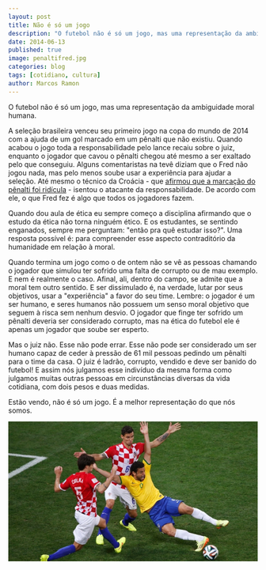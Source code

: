 ```yaml
---
layout: post
title: Não é só um jogo
description: "O futebol não é só um jogo, mas uma representação da ambiguidade moral humana."
date: 2014-06-13
published: true
image: penaltifred.jpg
categories: blog
tags: [cotidiano, cultura]
author: Marcos Ramon
---
```


O futebol não é só um jogo, mas uma representação da ambiguidade moral humana.
     
A seleção brasileira venceu seu primeiro jogo na copa do mundo de 2014 com a ajuda de um gol marcado em um pênalti que não existiu. Quando acabou o jogo toda a responsabilidade pelo lance recaiu sobre o juiz, enquanto o jogador que cavou o pênalti chegou até mesmo a ser exaltado pelo que conseguiu. Alguns comentaristas na tevê diziam que o Fred não jogou nada, mas pelo menos soube usar a experiência para ajudar a seleção. Até mesmo o técnico da Croácia - que [afirmou que a marcação do pênalti foi ridícula](http://espn.uol.com.br/noticia/417641_apos-penalti-ridiculo-tecnico-croata-alerta-para-circo-na-copa) - isentou o atacante da responsabilidade. De acordo com ele, o que Fred fez é algo que todos os jogadores fazem.
     
Quando dou aula de ética eu sempre começo a disciplina afirmando que o estudo da ética não torna ninguém ético. E os estudantes, se sentindo enganados, sempre me perguntam: "então pra quê estudar isso?". Uma resposta possível é: para compreender esse aspecto contraditório da humanidade em relação à moral.
     
Quando termina um jogo como o de ontem não se vê as pessoas chamando o jogador que simulou ter sofrido uma falta de corrupto ou de mau exemplo. E nem é realmente o caso. Afinal, ali, dentro do campo, se admite que a moral tem outro sentido. E ser dissimulado é, na verdade, lutar por seus objetivos, usar a "experiência" a favor do seu time. Lembre: o jogador é um ser humano, e seres humanos não possuem um senso moral objetivo que seguem à risca sem nenhum desvio. O jogador que finge ter sofrido um pênalti deveria ser considerado corrupto, mas na ética do futebol ele é apenas um jogador que soube ser esperto.
     
Mas o juiz não. Esse não pode errar. Esse não pode ser considerado um ser humano capaz de ceder à pressão de 61 mil pessoas pedindo um pênalti  para o time da casa. O juiz é ladrão, corrupto, vendido e deve ser banido do futebol! E assim nós julgamos esse indivíduo da mesma forma como julgamos muitas outras pessoas em circunstâncias diversas da vida cotidiana, com dois pesos e duas medidas.
     
Estão vendo, não é só um jogo. É a melhor representação do que nós somos.

<img src="/assets/images/penaltifred.jpg">
